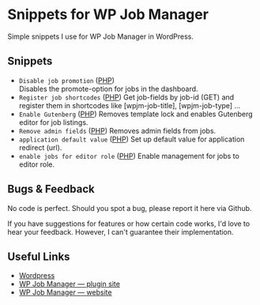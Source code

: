 # Snippets for WP Job Manager
Simple snippets I use for WP Job Manager in WordPress.

## Snippets
- `Disable job promotion` ([PHP](https://github.com/st3phan76/wp-job-manager-snippets/blob/main/disable-job-promotion.php)) \
Disables the promote-option for jobs in the dashboard.
- `Register job shortcodes` ([PHP](https://github.com/st3phan76/wp-job-manager-snippets/blob/main/register-job-shortcodes.php)) Get job-fields by job-id (GET) and register them in shortcodes like [wpjm-job-title], [wpjm-job-type] ...
- `Enable Gutenberg` ([PHP](https://github.com/st3phan76/wp-job-manager-snippets/blob/main/enable-gutenberg.php)) Removes template lock and enables Gutenberg editor for job listings.
- `Remove admin fields` ([PHP](https://github.com/st3phan76/wp-job-manager-snippets/blob/main/remove-admin-fields.php)) Removes admin fields from jobs.
- `application default value` ([PHP](https://github.com/st3phan76/wp-job-manager-snippets/blob/main/application-default-value.php)) Set up default value for application redirect (url).
- `enable jobs for editor role` ([PHP](https://github.com/st3phan76/wp-job-manager-snippets/blob/main/enable-jobs-for-editor-role.php)) Enable management for jobs to editor role.

## Bugs & Feedback
No code is perfect. Should you spot a bug, please report it here via Github.

If you have suggestions for features or how certain code works, I'd love to hear your feedback. However, I can't guarantee their implementation.

## Useful Links
- [Wordpress](https://wordpress.org/)
- [WP Job Manager — plugin site](https://wordpress.org/plugins/wp-job-manager/)
- [WP Job Manager — website](https://wpjobmanager.com/)
